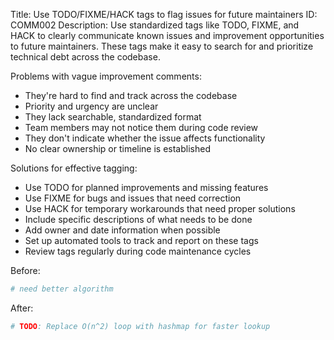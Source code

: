 Title: Use TODO/FIXME/HACK tags to flag issues for future maintainers
ID: COMM002
Description:
Use standardized tags like TODO, FIXME, and HACK to clearly communicate known issues and improvement opportunities to future maintainers. These tags make it easy to search for and prioritize technical debt across the codebase.

Problems with vague improvement comments:
- They're hard to find and track across the codebase
- Priority and urgency are unclear
- They lack searchable, standardized format
- Team members may not notice them during code review
- They don't indicate whether the issue affects functionality
- No clear ownership or timeline is established

Solutions for effective tagging:
- Use TODO for planned improvements and missing features
- Use FIXME for bugs and issues that need correction
- Use HACK for temporary workarounds that need proper solutions
- Include specific descriptions of what needs to be done
- Add owner and date information when possible
- Set up automated tools to track and report on these tags
- Review tags regularly during code maintenance cycles

Before:
```python
# need better algorithm
```

After:
```python
# TODO: Replace O(n^2) loop with hashmap for faster lookup
```
